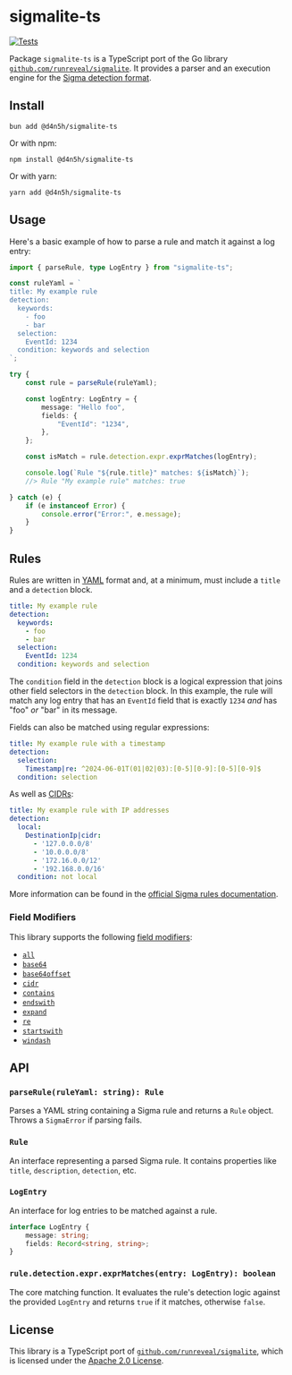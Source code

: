 # sigmalite-ts

[![Tests](https://github.com/d4n5h/sigma-ts/actions/workflows/test.yml/badge.svg)](https://github.com/d4n5h/sigma-ts/actions/workflows/test.yml)

Package `sigmalite-ts` is a TypeScript port of the Go library [`github.com/runreveal/sigmalite`][sigmalite-go].
It provides a parser and an execution engine for the [Sigma detection format][sigma-format].

## Install

```shell
bun add @d4n5h/sigmalite-ts
```
Or with npm:
```shell
npm install @d4n5h/sigmalite-ts
```
Or with yarn:
```shell
yarn add @d4n5h/sigmalite-ts
```

## Usage

Here's a basic example of how to parse a rule and match it against a log entry:

```typescript
import { parseRule, type LogEntry } from "sigmalite-ts";

const ruleYaml = `
title: My example rule
detection:
  keywords:
    - foo
    - bar
  selection:
    EventId: 1234
  condition: keywords and selection
`;

try {
    const rule = parseRule(ruleYaml);

    const logEntry: LogEntry = {
        message: "Hello foo",
        fields: {
            "EventId": "1234",
        },
    };

    const isMatch = rule.detection.expr.exprMatches(logEntry);

    console.log(`Rule "${rule.title}" matches: ${isMatch}`);
    //> Rule "My example rule" matches: true

} catch (e) {
    if (e instanceof Error) {
        console.error("Error:", e.message);
    }
}
```

[sigmalite-go]: https://github.com/runreveal/sigmalite
[sigma-format]: https://sigmahq.io/

## Rules

Rules are written in [YAML][] format and, at a minimum, must include a `title` and a `detection` block.

```yaml
title: My example rule
detection:
  keywords:
    - foo
    - bar
  selection:
    EventId: 1234
  condition: keywords and selection
```

The `condition` field in the `detection` block is a logical expression that joins other field selectors in the `detection` block. In this example, the rule will match any log entry that has an `EventId` field that is exactly `1234` _and_ has "foo" _or_ "bar" in its message.

Fields can also be matched using regular expressions:

```yaml
title: My example rule with a timestamp
detection:
  selection:
    Timestamp|re: ^2024-06-01T(01|02|03):[0-5][0-9]:[0-5][0-9]$
  condition: selection
```

As well as [CIDRs][CIDR]:

```yaml
title: My example rule with IP addresses
detection:
  local:
    DestinationIp|cidr:
      - '127.0.0.0/8'
      - '10.0.0.0/8'
      - '172.16.0.0/12'
      - '192.168.0.0/16'
  condition: not local
```

More information can be found in the [official Sigma rules documentation][sigma-rules-docs].

[CIDR]: https://en.wikipedia.org/wiki/Classless_Inter-Domain_Routing
[sigma-rules-docs]: https://sigmahq.io/docs/basics/rules.html
[YAML]: https://yaml.org/

### Field Modifiers

This library supports the following [field modifiers][sigma-modifiers]:

-   [`all`](https://sigmahq.io/docs/basics/modifiers.html#all)
-   [`base64`](https://sigmahq.io/docs/basics/modifiers.html#base64-base64offset)
-   [`base64offset`](https://sigmahq.io/docs/basics/modifiers.html#base64-base64offset)
-   [`cidr`](https://sigmahq.io/docs/basics/modifiers.html#cidr)
-   [`contains`](https://sigmahq.io/docs/basics/modifiers.html#contains)
-   [`endswith`](https://sigmahq.io/docs/basics/modifiers.html#endswith)
-   [`expand`](https://sigmahq.io/docs/basics/modifiers.html#expand)
-   [`re`](https://sigmahq.io/docs/basics/modifiers.html#re)
-   [`startswith`](https://sigmahq.io/docs/basics/modifiers.html#startswith)
-   [`windash`](https://sigmahq.io/docs/basics/modifiers.html#windash)

[sigma-modifiers]: https://sigmahq.io/docs/basics/modifiers.html

## API

### `parseRule(ruleYaml: string): Rule`
Parses a YAML string containing a Sigma rule and returns a `Rule` object. Throws a `SigmaError` if parsing fails.

### `Rule`
An interface representing a parsed Sigma rule. It contains properties like `title`, `description`, `detection`, etc.

### `LogEntry`
An interface for log entries to be matched against a rule.
```typescript
interface LogEntry {
    message: string;
    fields: Record<string, string>;
}
```

### `rule.detection.expr.exprMatches(entry: LogEntry): boolean`
The core matching function. It evaluates the rule's detection logic against the provided `LogEntry` and returns `true` if it matches, otherwise `false`.

## License

This library is a TypeScript port of [`github.com/runreveal/sigmalite`][sigmalite-go], which is licensed under the [Apache 2.0 License](https://github.com/runreveal/sigmalite/blob/main/LICENSE).
